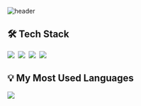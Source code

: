 ![header](https://capsule-render.vercel.app/api?type=waving&color=auto&height=200&section=header&text=🌱%20KyungHee%20GitHub%20🌱&fontSize=40&animation=fadeIn&fontAlignY=38&descAlignY=51&descAlign=62) 

## 🛠️ Tech Stack
<div>
  <img src="https://img.shields.io/badge/Java-007396?style=flat&logo=Java&logoColor=white"/></a>&nbsp
  <img src="https://img.shields.io/badge/SpringBoot-6DB33F?style=flat&logo=Spring&logoColor=white"/></a>&nbsp
  <img src="https://img.shields.io/badge/MySql-E6B91E?style=flat&logo=MySql&logoColor=white"/></a>&nbsp
  <img src="https://img.shields.io/badge/aws-333664?style=flat&logo=amazon-aws&logoColor=white"/></a>&nbsp
</div>  
<div>
  <p> </p>
</div>  
  
## 💡 My Most Used Languages
<div>
    <img align="center" src="https://github-readme-stats.vercel.app/api/top-langs/?username=kyungheeee&layout=compact&show_icons=true&show_owner=ture&hide_title=true&theme=nord&hide=scss,shell,ruby,dart,swift" />
</div>
